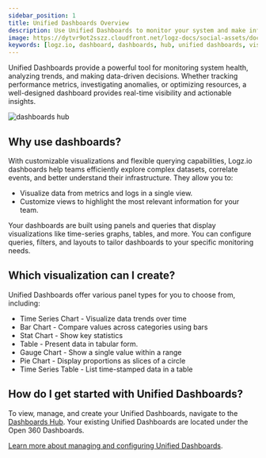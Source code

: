 ```yaml
---
sidebar_position: 1
title: Unified Dashboards Overview
description: Use Unified Dashboards to monitor your system and make informed decisions with actionable insights.
image: https://dytvr9ot2sszz.cloudfront.net/logz-docs/social-assets/docs-social.jpg
keywords: [logz.io, dashboard, dashboards, hub, unified dashboards, visualize, visualizations]
---
```



Unified Dashboards provide a powerful tool for monitoring system health, analyzing trends, and making data-driven decisions. Whether tracking performance metrics, investigating anomalies, or optimizing resources, a well-designed dashboard provides real-time visibility and actionable insights.

![dashboards hub](https://dytvr9ot2sszz.cloudfront.net/logz-docs/unified-dashboards/dashboards-360-hub.png)


<h2 id="why">Why use dashboards?</h2>

With customizable visualizations and flexible querying capabilities, Logz.io dashboards help teams efficiently explore complex datasets, correlate events, and better understand their infrastructure. They allow you to:

* Visualize data from metrics and logs in a single view.
* Customize views to highlight the most relevant information for your team.

Your dashboards are built using panels and queries that display visualizations like time-series graphs, tables, and more. You can configure queries, filters, and layouts to tailor dashboards to your specific monitoring needs.

<h2 id="which">Which visualization can I create?</h2>

Unified Dashboards offer various panel types for you to choose from, including:

* Time Series Chart - Visualize data trends over time
* Bar Chart - Compare values across categories using bars
* Stat Chart - Show key statistics
* Table - Present data in tabular form.
* Gauge Chart - Show a single value within a range
* Pie Chart - Display proportions as slices of a circle
* Time Series Table - List time-stamped data in a table

<h2 id="where">How do I get started with Unified Dashboards?</h2>

To view, manage, and create your Unified Dashboards, navigate to the [Dashboards Hub](https://docs.logz.io/docs/user-guide/dashboards-hub/dashboards-hub/). Your existing Unified Dashboards are located under the Open 360 Dashboards.

[Learn more about managing and configuring Unified Dashboards](/docs/user-guide/dashboards/edit-dashboards/).